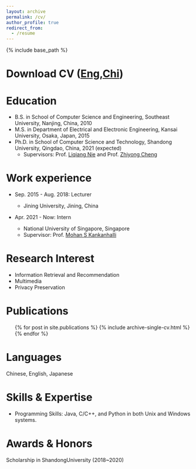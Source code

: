 ```yaml
---
layout: archive
permalink: /cv/
author_profile: true
redirect_from:
  - /resume
---
```


{% include base_path %}

Download CV ([Eng](http://liufancs.github.io/files/CV_Liufan_Eng.pdf),[Chi](https://liufancs.github.io/files/CV_Liufan_Chi.pdf))
======

Education
======
* B.S. in School of Computer Science and Engineering, Southeast University, Nanjing, China, 2010
* M.S. in Department of Electrical and Electronic Engineering, Kansai University, Osaka, Japan, 2015
* Ph.D. in School of Computer Science and Technology, Shandong University, Qingdao, China, 2021 (expected)
	* Supervisors: Prof. [Liqiang Nie](https://scholar.google.com/citations?user=yywVMhUAAAAJ&hl=en) and Prof. [Zhiyong Cheng](https://scholar.google.com/citations?hl=en&user=0ffIKdIAAAAJ)

Work experience
======
* Sep. 2015 - Aug. 2018: Lecturer
  * Jining University, Jining, China

* Apr. 2021 - Now: Intern
  * National University of Singapore, Singapore
  * Supervisor: Prof. [Mohan S Kankanhalli](https://scholar.google.com/citations?user=6Lx_eowAAAAJ&hl=th)
  
Research Interest
======
* Information Retrieval and Recommendation 
* Multimedia
* Privacy Preservation

Publications
======
  <ul>{% for post in site.publications %}
    {% include archive-single-cv.html %}
  {% endfor %}</ul>
 
Languages
======
Chinese, English, Japanese

Skills & Expertise
======
* Programming Skills: Java, C/C++, and Python in both Unix and Windows systems.

Awards & Honors
====
Scholarship in ShandongUniversity (2018~2020)


